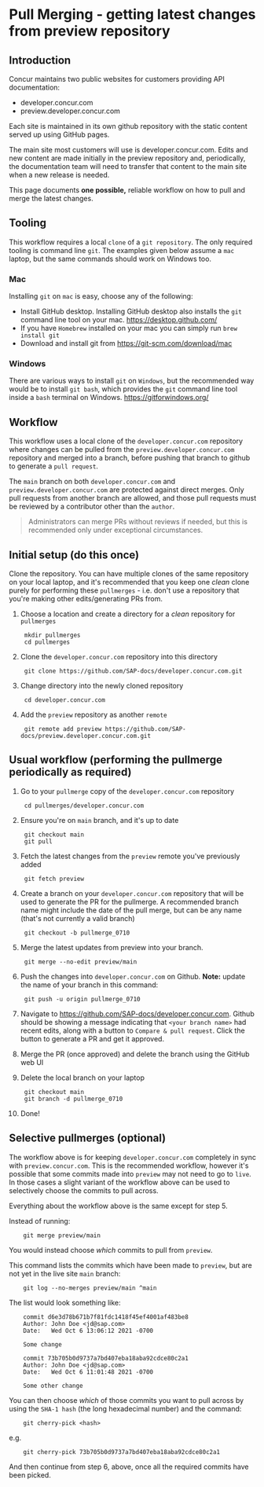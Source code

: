 # Pull Merging - getting latest changes from preview repository 

## Introduction

Concur maintains two public websites for customers providing API documentation:
* developer.concur.com
* preview.developer.concur.com

Each site is maintained in its own github repository with the static content served up using GitHub pages.

The main site most customers will use is developer.concur.com.  Edits and new content are made initially in the preview repository and, periodically, the documentation team will need to transfer that content to the main site when a new release is needed.

This page documents **one possible,** reliable workflow on how to pull and merge the latest changes.

## Tooling

This workflow requires a local `clone` of a `git repository`.  The only required tooling is command line `git`.  The examples given below assume a `mac` laptop, but the same commands should work on Windows too.

### Mac

Installing `git` on `mac` is easy, choose any of the following:

* Install GitHub desktop.  Installing GitHub desktop also installs the `git` command line tool on your mac.  https://desktop.github.com/
* If you have `Homebrew` installed on your mac you can simply run `brew install git`
* Download and install git from https://git-scm.com/download/mac

### Windows

There are various ways to install `git` on `Windows`, but the recommended way would be to install `git bash`, which provides the `git` command line tool inside a `bash` terminal on Windows.  https://gitforwindows.org/

## Workflow

This workflow uses a local clone of the `developer.concur.com` repository where changes can be pulled from the `preview.developer.concur.com` repository and merged into a branch, before pushing that branch to github to generate a `pull request`.

The `main` branch on both `developer.concur.com` and `preview.developer.concur.com` are protected against direct merges.  Only pull requests from another branch are allowed, and those pull requests must be reviewed by a contributor other than the `author`.
> Administrators can merge PRs without reviews if needed, but this is recommended only under exceptional circumstances.

## Initial setup (do this once)

Clone the repository.  You can have multiple clones of the same repository on your local laptop, and it's recommended that you keep one *clean* clone purely for performing these `pullmerges` - i.e. don't use a repository that you're making other edits/generating PRs from.

1. Choose a location and create a directory for a *clean* repository for `pullmerges`

        mkdir pullmerges
        cd pullmerges

2. Clone the `developer.concur.com` repository into this directory

        git clone https://github.com/SAP-docs/developer.concur.com.git

3. Change directory into the newly cloned repository

        cd developer.concur.com

4. Add the `preview` repository as another `remote`

        git remote add preview https://github.com/SAP-docs/preview.developer.concur.com.git

## Usual workflow (performing the pullmerge periodically as required)

1. Go to your `pullmerge` copy of the `developer.concur.com` repository

        cd pullmerges/developer.concur.com

2. Ensure you're on `main` branch, and it's up to date

        git checkout main
        git pull

3. Fetch the latest changes from the `preview` remote you've previously added

        git fetch preview

4. Create a branch on your `developer.concur.com` repository that will be used to generate the PR for the pullmerge.  A recommended branch name might include the date of the pull merge, but can be any name (that's not currently a valid branch)

        git checkout -b pullmerge_0710

5. Merge the latest updates from preview into your branch. 

        git merge --no-edit preview/main

6. Push the changes into `developer.concur.com` on Github.  **Note:** update the name of your branch in this command:

        git push -u origin pullmerge_0710

7. Navigate to https://github.com/SAP-docs/developer.concur.com.  Github should be showing a message indicating that `<your branch name>` had recent edits, along with a button to `Compare & pull request`.  Click the button to generate a PR and get it approved.

8. Merge the PR (once approved) and delete the branch using the GitHub web UI

9. Delete the local branch on your laptop

        git checkout main
        git branch -d pullmerge_0710

10. Done!

## Selective pullmerges (optional)

The workflow above is for keeping `developer.concur.com` completely in sync with `preview.concur.com`.  This is the recommended workflow, however it's possible that some commits made into `preview` may not need to go to `live`.  In those cases a slight variant of the workflow above can be used to selectively choose the commits to pull across.

Everything about the workflow above is the same except for step 5.

Instead of running:

        git merge preview/main

You would instead choose *which* commits to pull from `preview`.

This command lists the commits which have been made to `preview`, but are not yet in the live site `main` branch:

        git log --no-merges preview/main ^main

The list would look something like:

        commit d6e3d78b671b7f81fdc1418f45ef4001af483be8
        Author: John Doe <jd@sap.com>
        Date:   Wed Oct 6 13:06:12 2021 -0700

        Some change

        commit 73b705b0d9737a7bd407eba18aba92cdce80c2a1
        Author: John Doe <jd@sap.com>
        Date:   Wed Oct 6 11:01:48 2021 -0700

        Some other change

You can then choose *which* of those commits you want to pull across by using the `SHA-1 hash` (the long hexadecimal number) and the command:

        git cherry-pick <hash>

e.g.

        git cherry-pick 73b705b0d9737a7bd407eba18aba92cdce80c2a1

And then continue from step 6, above, once all the required commits have been picked.
